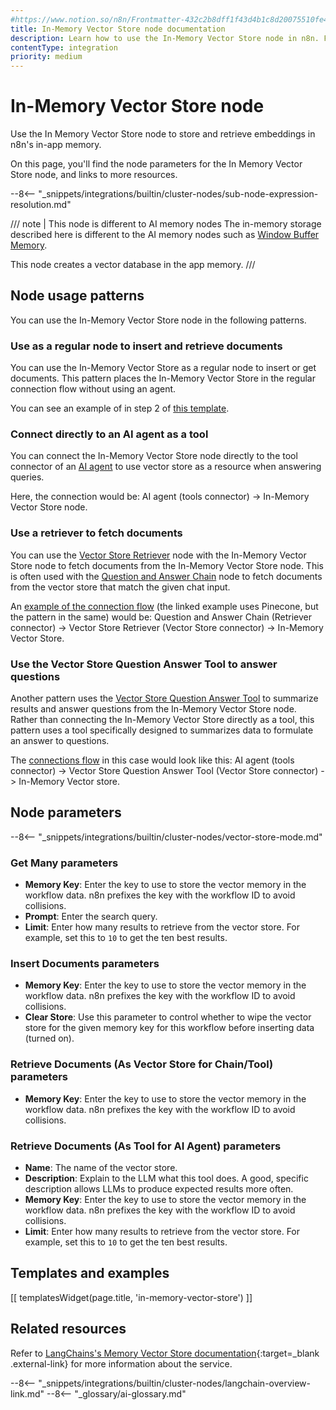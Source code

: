 ```yaml
---
#https://www.notion.so/n8n/Frontmatter-432c2b8dff1f43d4b1c8d20075510fe4
title: In-Memory Vector Store node documentation
description: Learn how to use the In-Memory Vector Store node in n8n. Follow technical documentation to integrate In-Memory Vector Store node into your workflows.
contentType: integration
priority: medium
---
```


# In-Memory Vector Store node

Use the In Memory Vector Store node to store and retrieve embeddings in n8n's in-app memory. 

On this page, you'll find the node parameters for the In Memory Vector Store node, and links to more resources.

--8<-- "_snippets/integrations/builtin/cluster-nodes/sub-node-expression-resolution.md"

/// note | This node is different to AI memory nodes
The in-memory storage described here is different to the AI memory nodes such as [Window Buffer Memory](/integrations/builtin/cluster-nodes/sub-nodes/n8n-nodes-langchain.memorybufferwindow/).

This node creates a vector database in the app memory.
///

## Node usage patterns

You can use the In-Memory Vector Store node in the following patterns.

### Use as a regular node to insert and retrieve documents

You can use the In-Memory Vector Store as a regular node to insert or get documents. This pattern places the In-Memory Vector Store in the regular connection flow without using an agent.

You can see an example of in step 2 of [this template](https://n8n.io/workflows/2465-building-your-first-whatsapp-chatbot/).

### Connect directly to an AI agent as a tool

You can connect the In-Memory Vector Store node directly to the tool connector of an [AI agent](/integrations/builtin/cluster-nodes/root-nodes/n8n-nodes-langchain.agent/) to use vector store as a resource when answering queries.

Here, the connection would be: AI agent (tools connector) -> In-Memory Vector Store node.

### Use a retriever to fetch documents

You can use the [Vector Store Retriever](/integrations/builtin/cluster-nodes/sub-nodes/n8n-nodes-langchain.retrievervectorstore/) node with the In-Memory Vector Store node to fetch documents from the In-Memory Vector Store node. This is often used with the [Question and Answer Chain](/integrations/builtin/cluster-nodes/root-nodes/n8n-nodes-langchain.chainretrievalqa/) node to fetch documents from the vector store that match the given chat input.

An [example of the connection flow](https://n8n.io/workflows/1960-ask-questions-about-a-pdf-using-ai/) (the linked example uses Pinecone, but the pattern in the same) would be: Question and Answer Chain (Retriever connector) -> Vector Store Retriever (Vector Store connector) -> In-Memory Vector Store.

### Use the Vector Store Question Answer Tool to answer questions

Another pattern uses the [Vector Store Question Answer Tool](/integrations/builtin/cluster-nodes/sub-nodes/n8n-nodes-langchain.toolvectorstore/) to summarize results and answer questions from the In-Memory Vector Store node. Rather than connecting the In-Memory Vector Store directly as a tool, this pattern uses a tool specifically designed to summarizes data to formulate an answer to questions.

The [connections flow](https://n8n.io/workflows/2465-building-your-first-whatsapp-chatbot/) in this case would look like this: AI agent (tools connector) -> Vector Store Question Answer Tool (Vector Store connector) -> In-Memory Vector store.

## Node parameters

--8<-- "_snippets/integrations/builtin/cluster-nodes/vector-store-mode.md"

### Get Many parameters

* **Memory Key**: Enter the key to use to store the vector memory in the workflow data. n8n prefixes the key with the workflow ID to avoid collisions.
* **Prompt**: Enter the search query.
* **Limit**: Enter how many results to retrieve from the vector store. For example, set this to `10` to get the ten best results.


### Insert Documents parameters

* **Memory Key**: Enter the key to use to store the vector memory in the workflow data. n8n prefixes the key with the workflow ID to avoid collisions.
* **Clear Store**: Use this parameter to control whether to wipe the vector store for the given memory key for this workflow before inserting data (turned on).

### Retrieve Documents (As Vector Store for Chain/Tool) parameters

* **Memory Key**: Enter the key to use to store the vector memory in the workflow data. n8n prefixes the key with the workflow ID to avoid collisions.

### Retrieve Documents (As Tool for AI Agent) parameters

* **Name**: The name of the vector store.
* **Description**: Explain to the LLM what this tool does. A good, specific description allows LLMs to produce expected results more often.
* **Memory Key**: Enter the key to use to store the vector memory in the workflow data. n8n prefixes the key with the workflow ID to avoid collisions.
* **Limit**: Enter how many results to retrieve from the vector store. For example, set this to `10` to get the ten best results.

## Templates and examples

<!-- see https://www.notion.so/n8n/Pull-in-templates-for-the-integrations-pages-37c716837b804d30a33b47475f6e3780 -->
[[ templatesWidget(page.title, 'in-memory-vector-store') ]]

## Related resources

Refer to [LangChains's Memory Vector Store documentation](https://js.langchain.com/docs/integrations/vectorstores/memory/){:target=_blank .external-link} for more information about the service.

--8<-- "_snippets/integrations/builtin/cluster-nodes/langchain-overview-link.md"
--8<-- "_glossary/ai-glossary.md"
